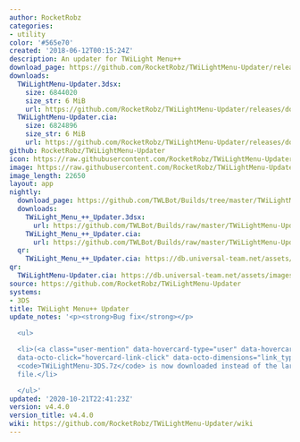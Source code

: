 ```yaml
---
author: RocketRobz
categories:
- utility
color: '#565e70'
created: '2018-06-12T00:15:24Z'
description: An updater for TWiLight Menu++
download_page: https://github.com/RocketRobz/TWiLightMenu-Updater/releases/tag/v4.4.0
downloads:
  TWiLightMenu-Updater.3dsx:
    size: 6844020
    size_str: 6 MiB
    url: https://github.com/RocketRobz/TWiLightMenu-Updater/releases/download/v4.4.0/TWiLightMenu-Updater.3dsx
  TWiLightMenu-Updater.cia:
    size: 6824896
    size_str: 6 MiB
    url: https://github.com/RocketRobz/TWiLightMenu-Updater/releases/download/v4.4.0/TWiLightMenu-Updater.cia
github: RocketRobz/TWiLightMenu-Updater
icon: https://raw.githubusercontent.com/RocketRobz/TWiLightMenu-Updater/master/app/icon.png
image: https://raw.githubusercontent.com/RocketRobz/TWiLightMenu-Updater/master/app/banner.png
image_length: 22650
layout: app
nightly:
  download_page: https://github.com/TWLBot/Builds/tree/master/TWiLightMenu-Updater
  downloads:
    TWiLight_Menu_++_Updater.3dsx:
      url: https://github.com/TWLBot/Builds/raw/master/TWiLightMenu-Updater/TWiLight_Menu%2B%2B_Updater.3dsx
    TWiLight_Menu_++_Updater.cia:
      url: https://github.com/TWLBot/Builds/raw/master/TWiLightMenu-Updater/TWiLight_Menu%2B%2B_Updater.cia
  qr:
    TWiLight_Menu_++_Updater.cia: https://db.universal-team.net/assets/images/qr/nightly/twilight_menu__updater.cia.png
qr:
  TWiLightMenu-Updater.cia: https://db.universal-team.net/assets/images/qr/twilightmenu-updater.cia.png
source: https://github.com/RocketRobz/TWiLightMenu-Updater
systems:
- 3DS
title: TWiLight Menu++ Updater
update_notes: '<p><strong>Bug fix</strong></p>

  <ul>

  <li>(<a class="user-mention" data-hovercard-type="user" data-hovercard-url="/users/Epicpkmn11/hovercard"
  data-octo-click="hovercard-link-click" data-octo-dimensions="link_type:self" href="https://github.com/Epicpkmn11">@Epicpkmn11</a>)
  <code>TWiLightMenu-3DS.7z</code> is now downloaded instead of the larger <code>TWiLightMenu.7z</code>
  file.</li>

  </ul>'
updated: '2020-10-21T22:41:23Z'
version: v4.4.0
version_title: v4.4.0
wiki: https://github.com/RocketRobz/TWiLightMenu-Updater/wiki
---
```

